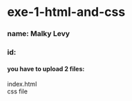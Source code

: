 # exe-1-html-and-css

### name: Malky Levy
### id:  

#### you have to upload 2 files:  
index.html  
css file  
